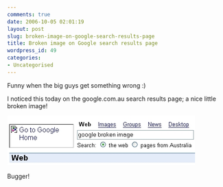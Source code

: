 ```yaml
---
comments: true
date: 2006-10-05 02:01:19
layout: post
slug: broken-image-on-google-search-results-page
title: Broken image on Google search results page
wordpress_id: 49
categories:
- Uncategorised
---
```


Funny when the big guys get something wrong :)




I noticed this today on the google.com.au search results page; a nice little broken image!




![Google broken image](/images/uploads/2006/10/google.jpg)



Bugger!

